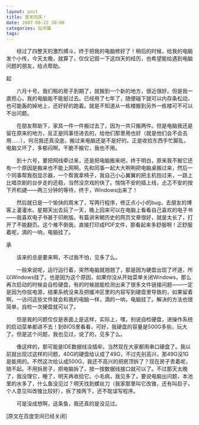 ```yaml
---
layout: post
title: 普天同庆！
date: 2007-06-22 20:00
categories: 扯闲篇
tags: 
---
```



　　经过了四整天的激烈搏斗，终于把我的电脑修好了！稍后的时候，给我的电脑发个小传，今天太晚，就算了，仅仅记叙一下这四天的经历，也希望能给遇到电脑问题的朋友，给点帮助。

<!-- more -->


起

　　六月十号，我们租的房子到期了，就搬到一个新的地方，很近很好。但是我一直担心，我的电脑能不能挺过去。已经用了七年了，随便碰下就可以内存条松动，也可能轰的掉地上，还好好的跑着。就是不知道从一栋楼搬到另外一栋楼可不可以不出问题。

　　在朋友帮助下，家具一件一件搬过去了，因为一共只搬两件。但是电脑我还是留在原来的地方，反正是同事住进去的，给他们那里用也好（就是他们会不会去用……），何况我还真没底，搬过来电脑还是不是好的。正是收拾东西手忙脚乱，电脑又坏了，多郁闷啊。干脆不搬它，我也不用。

　　到十六号，要把网线牵过来，还是把电脑搬来吧，终于明白，原来我不搬它还有一个原因是搬来也不能上网啊。先和同事一起大大咧咧把电脑桌搬过来，然后一个同事帮我抱显示器，一个帮我拿椅子，我自己小心翼翼的把主机抱过来，一路上比唱京剧的台步走的还稳，当然没京戏的快了。惴惴不安的插上线，忐忑不安的按下开机键——两三分钟的等待，终于，Windows出来了！

　　然后就日是一个愉快的周末了，写两行程序，修正点小小的bug，去朋友的博客上灌灌水。星期天出去玩了一天，晚上回来可以在电脑上看看自己喜欢的电子书——我喜欢电子书甚于印刷版。有篇讲宋朝历史的网页文章很好，就是太长了，打开了不能翻页。这个难不倒我，直接打印成PDF文件，那看起来多舒服啊！正舒服着呢，滴的一响，电脑挂了。

承

　　该来的总是要来啊，不过我不怕，见多了么。

　　一般来说呢，运行运行着，突然电脑就翘翘了，那是因为硬盘出现了坏道，所以Windows挂了。也是因为这个原因，如果你没从开始菜单关闭Windows，那么再次启动的时候会自检硬盘，有的时候就能检测出来了很多文件链接问题——一定是因为你拔电源，结果系统没来及把缓冲区里的内容写到硬盘里导致的，如果留着啊，一访问这些文件就会和我的电脑一样，滴的一响，电脑挂了。解决的方法也很简单，自检一次硬盘就可以了。

　　但是我的问题仅仅是表面上是这样，实际上，嘿，别说自检硬盘，进操作系统的启动菜单都进不去！到BIOS里看看，可好，我硬盘的容量是500G多些，玩大了。但是这个问题，我也见过，说了的，见多了么。

　　像这样的，那可能是IDE数据线没插牢。当然现在大家都用串口硬盘了。我以前就出现过这样的问题，40G的硬盘给认成了49G，不过先别高兴，那49G没1G是能用的。不然这次给认成500G，我还不高兴的把房顶拆了？现在房子贵着呢，赔不起。不用拆房子，把电脑拆了，按一按数据线接口就可以了。不过那天太晚了，我没理它，睡了，明天再收拾它。小毛病，我见多了。要说电脑出问题，本池里的水多了，什么鱼没见过？明天找到螺丝刀（我家那里叫它改锥，还有叫启子，个人意见叫改锥比较好），拆了按两下，还不耽误写程序。

　　可是没成想啊，这条鱼，我还真的是没见过。

[原文在百度空间已经关闭]

